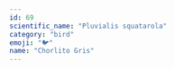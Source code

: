 ```yaml
---
id: 69
scientific_name: "Pluvialis squatarola"
category: "bird"
emoji: "🐦"
name: "Chorlito Gris"
---
```

